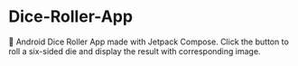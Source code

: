 # Dice-Roller-App
🎲 Android Dice Roller App made with Jetpack Compose. Click the button to roll a six-sided die and display the result with corresponding image.
